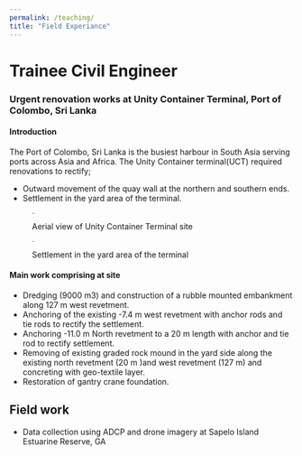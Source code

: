 ```yaml
---
permalink: /teaching/
title: "Field Experiance"
---
```



# Trainee Civil Engineer
### Urgent renovation works at Unity Container Terminal, Port of Colombo, Sri Lanka
#### Introduction 
The Port of Colombo, Sri Lanka is the busiest harbour in South Asia serving ports across Asia and Africa. The Unity Container terminal(UCT) required renovations to rectify; 
* Outward movement of the quay wall at the northern and southern ends.
* Settlement in the yard area of the terminal.

<figure>

<img src="{{site.url}}/images/Training/IMG_2233.JPG" width="2.5" height="5" alt="Site"/>

<figcaption>

Aerial view of Unity Container Terminal site 

</figcaption>

</figure>
 

 
<figure>

<img src="{{site.url}}/images/Training/IMG_1408.JPG" width="2.5" height="5" alt="Site"/>

<figcaption>

Settlement in the yard area of the terminal 

</figcaption>

</figure>
 
#### Main work comprising at site
* Dredging (9000 m3) and construction of a rubble mounted embankment along 127 m west revetment.
* Anchoring of the existing -7.4 m west revetment with anchor rods and tie rods to rectify the settlement.
* Anchoring -11.0 m North revetment to a 20 m length with anchor and tie rod to rectify settlement.
* Removing of existing graded rock mound in the yard side along the existing north revetment (20 m )and west revetment (127 m) and concreting with geo-textile layer.
* Restoration of gantry crane foundation.    

 
 
## Field work 
- Data collection using ADCP and drone imagery at Sapelo Island Estuarine Reserve, GA

